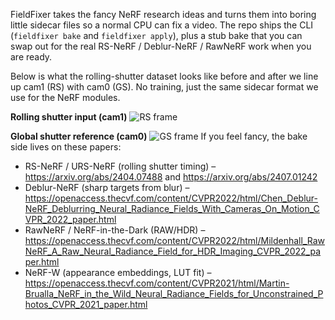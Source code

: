 ﻿FieldFixer takes the fancy NeRF research ideas and turns them into boring little sidecar files so a normal CPU can fix a video. The repo ships the CLI (`fieldfixer bake` and `fieldfixer apply`), plus a stub bake that you can swap out for the real RS-NeRF / Deblur-NeRF / RawNeRF work when you are ready.

Below is what the rolling-shutter dataset looks like before and after we line up cam1 (RS) with cam0 (GS). No training, just the same sidecar format we use for the NeRF modules.

**Rolling shutter input (cam1)**
![RS frame](media/seq4_rs_frame.png)

**Global shutter reference (cam0)**
![GS frame](media/seq4_gs_frame.png)
If you feel fancy, the bake side lives on these papers:
- RS-NeRF / URS-NeRF (rolling shutter timing) – https://arxiv.org/abs/2404.07488 and https://arxiv.org/abs/2407.01242
- Deblur-NeRF (sharp targets from blur) – https://openaccess.thecvf.com/content/CVPR2022/html/Chen_Deblur-NeRF_Deblurring_Neural_Radiance_Fields_With_Cameras_On_Motion_CVPR_2022_paper.html
- RawNeRF / NeRF-in-the-Dark (RAW/HDR) – https://openaccess.thecvf.com/content/CVPR2022/html/Mildenhall_RawNeRF_A_Raw_Neural_Radiance_Field_for_HDR_Imaging_CVPR_2022_paper.html
- NeRF-W (appearance embeddings, LUT fit) – https://openaccess.thecvf.com/content/CVPR2021/html/Martin-Brualla_NeRF_in_the_Wild_Neural_Radiance_Fields_for_Unconstrained_Photos_CVPR_2021_paper.html
